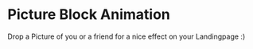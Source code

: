 # Picture Block Animation

Drop a Picture of you or a friend for a nice effect on your Landingpage :)


